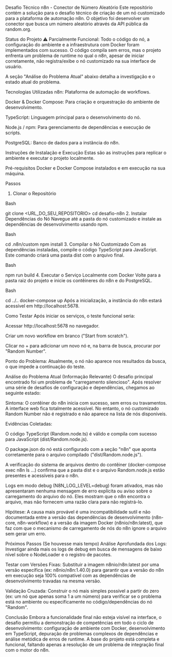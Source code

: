 Desafio Técnico n8n - Conector de Número Aleatório
Este repositório contém a solução para o desafio técnico de criação de um nó customizado para a plataforma de automação n8n. O objetivo foi desenvolver um conector que busca um número aleatório através da API pública da random.org.

Status do Projeto
⚠️ Parcialmente Funcional: Todo o código do nó, a configuração do ambiente e a infraestrutura com Docker foram implementados com sucesso. O código compila sem erros, mas o projeto enfrenta um problema de runtime no qual o n8n, apesar de iniciar corretamente, não registra/exibe o nó customizado na sua interface de usuário.

A seção "Análise do Problema Atual" abaixo detalha a investigação e o estado atual do problema.

Tecnologias Utilizadas
n8n: Plataforma de automação de workflows.

Docker & Docker Compose: Para criação e orquestração do ambiente de desenvolvimento.

TypeScript: Linguagem principal para o desenvolvimento do nó.

Node.js / npm: Para gerenciamento de dependências e execução de scripts.

PostgreSQL: Banco de dados para a instância do n8n.

Instruções de Instalação e Execução
Estas são as instruções para replicar o ambiente e executar o projeto localmente.

Pré-requisitos
Docker e Docker Compose instalados e em execução na sua máquina.

Passos

1. Clonar o Repositório

Bash

git clone <URL_DO_SEU_REPOSITORIO>
cd desafio-n8n 2. Instalar Dependências do Nó
Navegue até a pasta do nó customizado e instale as dependências de desenvolvimento usando npm.

Bash

cd .n8n/custom
npm install 3. Compilar o Nó Customizado
Com as dependências instaladas, compile o código TypeScript para JavaScript. Este comando criará uma pasta dist com o arquivo final.

Bash

npm run build 4. Executar o Serviço Localmente com Docker
Volte para a pasta raiz do projeto e inicie os contêineres do n8n e do PostgreSQL.

Bash

cd ../..
docker-compose up
Após a inicialização, a instância do n8n estará acessível em http://localhost:5678.

Como Testar
Após iniciar os serviços, o teste funcional seria:

Acessar http://localhost:5678 no navegador.

Criar um novo workflow em branco ("Start from scratch").

Clicar no + para adicionar um novo nó e, na barra de busca, procurar por "Random Number".

Ponto do Problema: Atualmente, o nó não aparece nos resultados da busca, o que impede a continuação do teste.

Análise do Problema Atual (Informação Relevante)
O desafio principal encontrado foi um problema de "carregamento silencioso". Após resolver uma série de desafios de configuração e dependências, chegamos ao seguinte estado:

Sintoma: O contêiner do n8n inicia com sucesso, sem erros ou travamentos. A interface web fica totalmente acessível. No entanto, o nó customizado Random Number não é registrado e não aparece na lista de nós disponíveis.

Evidências Coletadas:

O código TypeScript (Random.node.ts) é válido e compila com sucesso para JavaScript (dist/Random.node.js).

O package.json do nó está configurado com a seção "n8n" que aponta corretamente para o arquivo compilado ("dist/Random.node.js").

A verificação do sistema de arquivos dentro do contêiner (docker-compose exec n8n ls ...) confirma que a pasta dist e o arquivo Random.node.js estão presentes e acessíveis para o n8n.

Logs em modo debug (N8N_LOG_LEVEL=debug) foram ativados, mas não apresentaram nenhuma mensagem de erro explícita ou aviso sobre o carregamento do arquivo do nó. Eles mostram que o n8n encontra o arquivo, mas não fornecem uma razão clara para não registrá-lo.

Hipótese: A causa mais provável é uma incompatibilidade sutil e não documentada entre a versão das dependências de desenvolvimento (n8n-core, n8n-workflow) e a versão da imagem Docker (n8nio/n8n:latest), que faz com que o mecanismo de carregamento de nós do n8n ignore o arquivo sem gerar um erro.

Próximos Passos (Se houvesse mais tempo)
Análise Aprofundada dos Logs: Investigar ainda mais os logs de debug em busca de mensagens de baixo nível sobre o NodeLoader e o registro de pacotes.

Testar com Versões Fixas: Substituir a imagem n8nio/n8n:latest por uma versão específica (ex: n8nio/n8n:1.40.0) para garantir que a versão do n8n em execução seja 100% compatível com as dependências de desenvolvimento travadas na mesma versão.

Validação Cruzada: Construir o nó mais simples possível a partir do zero (ex: um nó que apenas soma 1 a um número) para verificar se o problema está no ambiente ou especificamente no código/dependências do nó "Random".

Conclusão
Embora a funcionalidade final não esteja visível na interface, o desafio permitiu a demonstração de competências em todo o ciclo de desenvolvimento: configuração de ambiente com Docker, desenvolvimento em TypeScript, depuração de problemas complexos de dependências e análise metódica de erros de runtime. A base do projeto está completa e funcional, faltando apenas a resolução de um problema de integração final com o motor do n8n.
